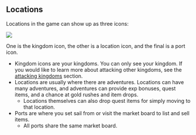 ## Locations

Locations in the game can show up as three icons:

<div class="mb-4">
    <a href="/storage/info/locations/images/map.png" class="glightbox">
        <img src="/storage/info/locations/images/map.png" class="img-fluid" />
    </a>
</div>

One is the kingdom icon, the other is a location icon, and the final is a port icon.

- Kingdom icons are your kingdoms. You can only see your kingdom. If you would like to learn more about attacking other kingdoms, see the [attacking kingdoms](/information/attacking-kingdoms) section.
- Locations are usually where there are adventures. Locations can have many adventures, and adventures can provide exp bonuses, quest items, and a chance at gold rushes and item drops. 
  - Locations themselves can also drop quest items for simply moving to that location.
- Ports are where you set sail from or visit the market board to list and sell items. 
  - All ports share the same market board.


